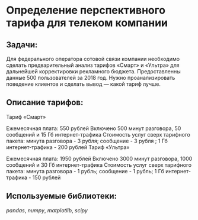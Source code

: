 # Определение перспективного тарифа для телеком компании

## Задачи:

Для федерального оператора сотовой связи компании необходимо сделать предварительный анализ тарифов «Смарт» и «Ультра» для дальнейшей корректировки рекламного бюджета. Предоставленны данные 500 пользователей за 2018 год. Нужно проанализировать поведение клиентов и сделать вывод — какой тариф лучше.

## Описание тарифов:

Тариф «Смарт»

Ежемесячная плата: 550 рублей
Включено 500 минут разговора, 50 сообщений и 15 Гб интернет-трафика
Стоимость услуг сверх тарифного пакета: минута разговора - 3 рубля; сообщение - 3 рубля ; 1 Гб интернет-трафика - 200 рублей
Тариф «Ультра»

Ежемесячная плата: 1950 рублей
Включено 3000 минут разговора, 1000 сообщений и 30 Гб интернет-трафика
Стоимость услуг сверх тарифного пакета: минута разговора - 1 рубль; сообщение - 1 рубль; 1 Гб интернет-трафика - 150 рублей

## Используемые библиотеки:

*pandas*, *numpy*, *matplotlib*, *scipy*

